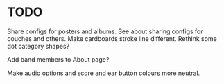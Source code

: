# TODO
Share configs for posters and albums.
See about sharing configs for couches and others.
Make cardboards stroke line different.
Rethink some dot category shapes?

Add band members to About page?

Make audio options and score and ear button colours more neutral.
